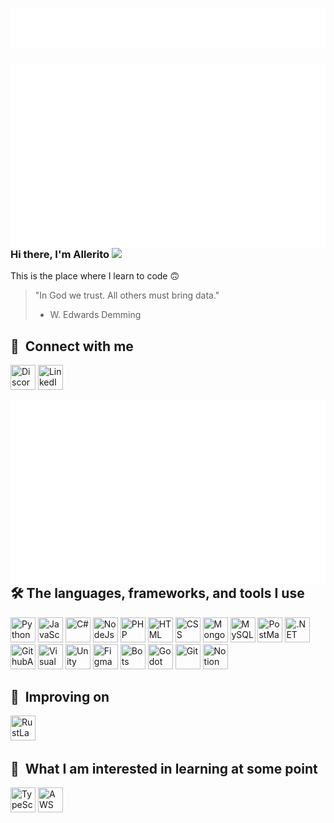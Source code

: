 <h1 align="center">
  <img src="https://github.com/Allerito/Allerito/blob/main/name.svg" alt="Allerito" />
</h1>

<a href="#macropower-title">
  <img src="https://raw.githubusercontent.com/Allerito/github-stats-transparent/output/generated/overview.svg" alt="Allerito_stats" align="right" />
</a>

### Hi there, I'm Allerito <img src="https://media.giphy.com/media/hvRJCLFzcasrR4ia7z/giphy.gif" width="25px"></img>
This is the place where I learn to code 🙃

> "In God we trust. All others must bring data."
> - W. Edwards Demming

## 🔗 &nbsp;Connect with me
<a href="https://discord.com/users/413677992410349568"><img src="https://skillicons.dev/icons?theme=dark&i=discord" width="40" height="40" title="Discord"></a>
<a href="https://www.linkedin.com/in/rubenallera/"><img src="https://skillicons.dev/icons?theme=dark&i=linkedin" width="40" height="40" title="LinkedIn"></a>

<a href="#macropower-title">
  <img src="https://raw.githubusercontent.com/Allerito/github-stats-transparent/output/generated/languages.svg" alt="Allerito_lang" align="right" />
</a>

## 🛠️ The languages, frameworks, and tools I use
<a href="https://www.python.org/"><img src="https://skillicons.dev/icons?theme=dark&i=py" width="40" height="40" title="Python"></a>
<a href="https://developer.mozilla.org/en-US/docs/Web/JavaScript"><img src="https://skillicons.dev/icons?theme=dark&i=js" width="40" height="40" title="JavaScript"></a>
<a href="https://docs.microsoft.com/en-us/dotnet/csharp/"><img src="https://skillicons.dev/icons?theme=dark&i=cs" width="40" height="40" title="C#"></a>
<a href="https://nodejs.org/"><img src="https://skillicons.dev/icons?theme=dark&i=nodejs" width="40" height="40" title="NodeJs"></a>
<a href="https://www.php.net/"><img src="https://skillicons.dev/icons?theme=dark&i=php" width="40" height="40" title="PHP"></a>
<a href="https://developer.mozilla.org/en-US/docs/Web/HTML"><img src="https://skillicons.dev/icons?theme=dark&i=html" width="40" height="40" title="HTML"></a>
<a href="https://developer.mozilla.org/en-US/docs/Web/CSS"><img src="https://skillicons.dev/icons?theme=dark&i=css" width="40" height="40" title="CSS"></a>
<a href="https://www.mongodb.com/"><img src="https://skillicons.dev/icons?theme=dark&i=mongodb" width="40" height="40" title="MongoDB"></a>
<a href="https://www.mysql.com/"><img src="https://skillicons.dev/icons?theme=dark&i=mysql" width="40" height="40" title="MySQL"></a>
<a href="https://www.postman.com/"><img src="https://skillicons.dev/icons?theme=dark&i=postman" width="40" height="40" title="PostMan"></a>
<a href="https://docs.microsoft.com/en-us/dotnet/"><img src="https://skillicons.dev/icons?theme=dark&i=dotnet" width="40" height="40" title=".NET"></a>
<a href="https://docs.github.com/en/actions"><img src="https://skillicons.dev/icons?theme=dark&i=githubactions" width="40" height="40" title="GithubActions"></a>
<a href="https://code.visualstudio.com/"><img src="https://skillicons.dev/icons?theme=dark&i=vscode" width="40" height="40" title="Visual Studio Code"></a>
<a href="https://unity.com/"><img src="https://skillicons.dev/icons?theme=dark&i=unity" width="40" height="40" title="Unity"></a>
<a href="https://www.figma.com/"><img src="https://skillicons.dev/icons?theme=dark&i=figma" width="40" height="40" title="Figma"></a>
<a href="https://discord.js.org/"><img src="https://skillicons.dev/icons?theme=dark&i=bots" width="40" height="40" title="Bots"></a>
<a href="https://godotengine.org/"><img src="https://skillicons.dev/icons?theme=dark&amp;i=godot" width="40" height="40" title="Godot"></a>
<a href="https://git-scm.com/"><img src="https://skillicons.dev/icons?theme=dark&i=git" width="40" height="40" title="Git"></a>
<a href="https://www.notion.com/"><img src="https://skillicons.dev/icons?theme=dark&i=notion" width="40" height="40" title="Notion"></a>

## 📖  Improving on
<a name="learning-next"></a>
<a href="https://www.rust-lang.org/"><img src="https://skillicons.dev/icons?theme=dark&i=rust" width="40" height="40" title="RustLang"></a>

## 👾  What I am interested in learning at some point
<a name="learning-next"></a>
<a href="https://www.typescriptlang.org/docs/"><img src="https://skillicons.dev/icons?theme=dark&i=typescript" width="40" height="40" title="TypeScript"></a>
<a href="https://aws.amazon.com/"><img src="https://skillicons.dev/icons?theme=dark&i=aws" width="40" height="40" title="AWS"></a>

